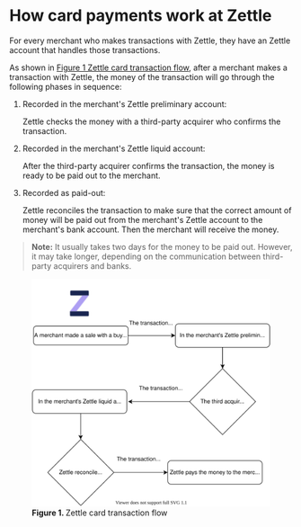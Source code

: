 How card payments work at Zettle
===
For every merchant who makes transactions with Zettle, they have an Zettle account that handles those transactions.

As shown in [Figure 1 Zettle card transaction flow](#Zettle-card-transaction-flow), after a merchant makes a transaction with Zettle, the money of the transaction will go through the following phases in sequence:
1. Recorded in the merchant's Zettle preliminary account:
 
   Zettle checks the money with a third-party acquirer who confirms the transaction.
   
2. Recorded in the merchant's Zettle liquid account:

   After the third-party acquirer confirms the transaction, the money is ready to be paid out to the merchant.
   
3. Recorded as paid-out: 
  
   Zettle reconciles the transaction to make sure that the correct amount of money will be paid out from the merchant's Zettle account to the merchant's bank account. Then the merchant will receive the money.
   
> **Note:** It usually takes two days for the money to be paid out. However, it may take longer, depending on the communication between third-party acquirers and banks.

<figure ><img id="Zettle-card-transaction-flow" style="margin: auto" src="../images/Zettle-card-transaction-flow.svg" alt="This card transaction flow shows how Zettle handles transaction money." >  <figcaption><b>Figure 1. </b>Zettle card transaction flow</figcaption></figure>

